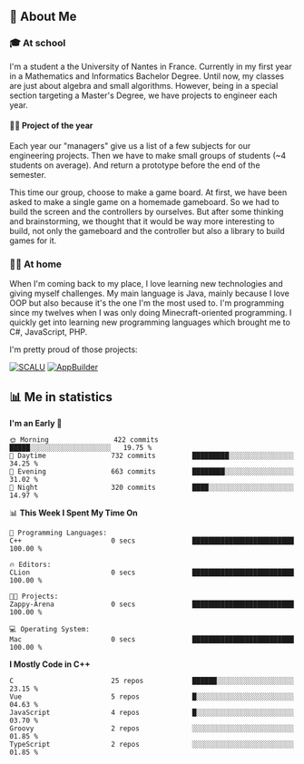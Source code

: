 ## 👀 About Me

### 🎓 At school

I'm a student a the University of Nantes in France. Currently in my first year in a Mathematics and Informatics Bachelor Degree. Until now, my classes are just about algebra and small algorithms. However, being in a special section targeting a Master's Degree, we have projects to engineer each year. 

#### 🔧🔬 Project of the year

Each year our "managers" give us a list of a few subjects for our engineering projects. Then we have to make small groups of students (~4 students on average). And return a prototype before the end of the semester.

This time our group, choose to make a game board. At first, we have been asked to make a single game on a homemade gameboard. So we had to build the screen and the controllers by ourselves. 
But after some thinking and brainstorming, we thought that it would be way more interesting to build, not only the gameboard and the controller but also a library to build games for it.

### 👨‍💻 At home

When I'm coming back to my place, I love learning new technologies and giving myself challenges. My main language is Java, mainly because I love OOP but also because it's the one I'm the most used to. I'm programming since my twelves when I was only doing Minecraft-oriented programming.  I quickly get into learning new programming languages which brought me to C#, JavaScript, PHP. 

I'm pretty proud of those projects:

[![SCALU](https://github-readme-stats.vercel.app/api/pin?username=renardfute&repo=SCALU)](https://github.com/renardfute/scalu)
[![AppBuilder](https://github-readme-stats.vercel.app/api/pin?username=pulsedev2&repo=AppBuilder)](https://github.com/pulsedev2/AppBuilder)

## 📊 Me in statistics
<!--START_SECTION:waka-->
**I'm an Early 🐤** 

```text
🌞 Morning                422 commits         █████░░░░░░░░░░░░░░░░░░░░   19.75 % 
🌆 Daytime                732 commits         █████████░░░░░░░░░░░░░░░░   34.25 % 
🌃 Evening                663 commits         ████████░░░░░░░░░░░░░░░░░   31.02 % 
🌙 Night                  320 commits         ████░░░░░░░░░░░░░░░░░░░░░   14.97 % 
```


📊 **This Week I Spent My Time On** 

```text
💬 Programming Languages: 
C++                      0 secs              █████████████████████████   100.00 % 

🔥 Editors: 
CLion                    0 secs              █████████████████████████   100.00 % 

🐱‍💻 Projects: 
Zappy-Arena              0 secs              █████████████████████████   100.00 % 

💻 Operating System: 
Mac                      0 secs              █████████████████████████   100.00 % 
```

**I Mostly Code in C++** 

```text
C                        25 repos            ██████░░░░░░░░░░░░░░░░░░░   23.15 % 
Vue                      5 repos             █░░░░░░░░░░░░░░░░░░░░░░░░   04.63 % 
JavaScript               4 repos             █░░░░░░░░░░░░░░░░░░░░░░░░   03.70 % 
Groovy                   2 repos             ░░░░░░░░░░░░░░░░░░░░░░░░░   01.85 % 
TypeScript               2 repos             ░░░░░░░░░░░░░░░░░░░░░░░░░   01.85 % 
```




<!--END_SECTION:waka-->
